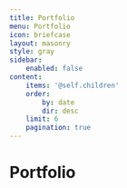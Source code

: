 ```yaml
---
title: Portfolio
menu: Portfolio
icon: briefcase
layout: masonry
style: gray
sidebar:
    enabled: false
content:
    items: '@self.children'
    order:
        by: date
        dir: desc
    limit: 6
    pagination: true
---
```


# Portfolio

<i class="fas fa-briefcase fa-3x text-light"></i>